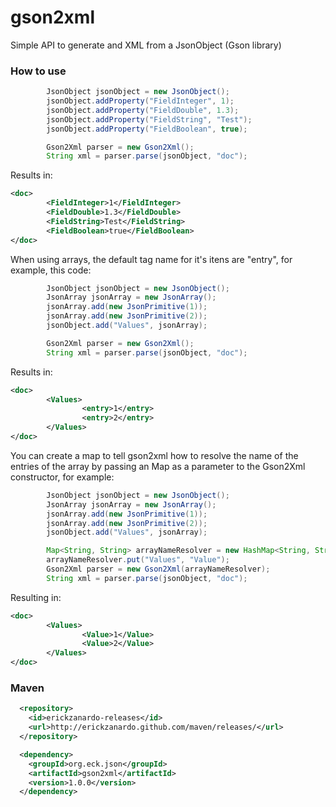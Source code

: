 gson2xml
========

Simple API to generate and XML from a JsonObject (Gson library)

### How to use

```java
        JsonObject jsonObject = new JsonObject();
        jsonObject.addProperty("FieldInteger", 1);
        jsonObject.addProperty("FieldDouble", 1.3);
        jsonObject.addProperty("FieldString", "Test");
        jsonObject.addProperty("FieldBoolean", true);

        Gson2Xml parser = new Gson2Xml();
        String xml = parser.parse(jsonObject, "doc");
```

Results in:

```xml
<doc>
        <FieldInteger>1</FieldInteger>
        <FieldDouble>1.3</FieldDouble>
        <FieldString>Test</FieldString>
        <FieldBoolean>true</FieldBoolean>
</doc>
```
When using arrays, the default tag name for it's itens are "entry", for example, this code:
```java
        JsonObject jsonObject = new JsonObject();
        JsonArray jsonArray = new JsonArray();
        jsonArray.add(new JsonPrimitive(1));
        jsonArray.add(new JsonPrimitive(2));
        jsonObject.add("Values", jsonArray);

        Gson2Xml parser = new Gson2Xml();
        String xml = parser.parse(jsonObject, "doc");
```

Results in:

```xml
<doc>
        <Values>
                <entry>1</entry>
                <entry>2</entry>
        </Values>
</doc>
```   

You can create a map to tell gson2xml how to resolve the name of the entries of the array by passing an Map as a parameter to the Gson2Xml constructor, for example:

```java
        JsonObject jsonObject = new JsonObject();
        JsonArray jsonArray = new JsonArray();
        jsonArray.add(new JsonPrimitive(1));
        jsonArray.add(new JsonPrimitive(2));
        jsonObject.add("Values", jsonArray);

        Map<String, String> arrayNameResolver = new HashMap<String, String>();
        arrayNameResolver.put("Values", "Value");
        Gson2Xml parser = new Gson2Xml(arrayNameResolver);
        String xml = parser.parse(jsonObject, "doc");
```

Resulting in: 

```xml
<doc>
        <Values>
                <Value>1</Value>
                <Value>2</Value>
        </Values>
</doc>
```
### Maven

```xml
  <repository>
    <id>erickzanardo-releases</id>
    <url>http://erickzanardo.github.com/maven/releases/</url>
  </repository>

  <dependency>
    <groupId>org.eck.json</groupId>
    <artifactId>gson2xml</artifactId>
    <version>1.0.0</version>
  </dependency>
```
